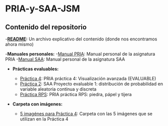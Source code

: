 # PRIA-y-SAA-JSM

## Contenido del repositorio

-**[README](README.md):** Un archivo explicativo del contenido (donde nos encontramos ahora mismo)

-**Manuales personales:**
-[Manual PRIA](Manual%20personal.qmd): Manual personal de la asignatura PRIA
-[Manual SAA](Manual%20Personal%20SAA.qmd): Manual personal de la asignatura SAA

- **Prácticas evaluables:**
  - [Práctica 4](Practica4.qmd): PRIA práctica 4: Visualización avanzada (EVALUABLE)
  - [Práctica 2](Practica2.qmd): SAA Proyecto evaluable 1: distribución de probabilidad en variable aleatoria contínua y discreta
  - [Práctica RPS](V3.R): PRIA práctica RPS: piedra, pápel y tijera
 
- **Carpeta con imágenes:**
  - [5 imagénes para Práctica 4](Carpeta%20imágenes): Carpeta con las 5 imágenes que se utilizan en la Práctica 4

